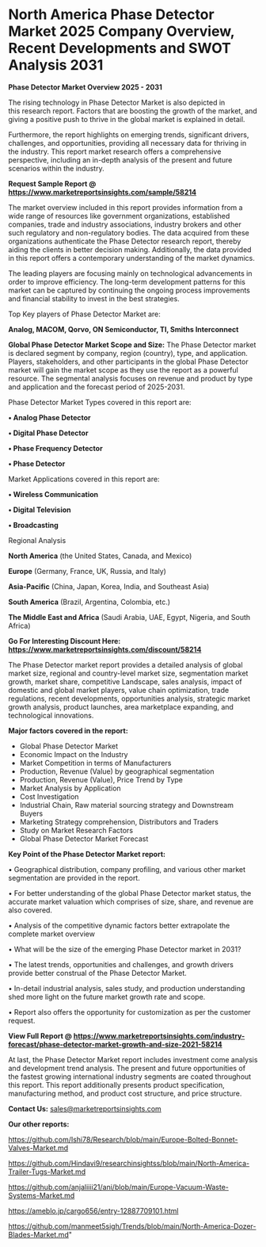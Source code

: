  # North America Phase Detector Market 2025 Company Overview, Recent Developments and SWOT Analysis 2031

<Strong> Phase Detector Market Overview 2025 - 2031</strong>

The rising technology in Phase Detector Market is also depicted in this research report. Factors that are boosting the growth of the market, and giving a positive push to thrive in the global market is explained in detail.

Furthermore, the report highlights on emerging trends, significant drivers, challenges, and opportunities, providing all necessary data for thriving in the industry. This report market research offers a comprehensive perspective, including an in-depth analysis of the present and future scenarios within the industry.

<strong>Request Sample Report @ <a href=https://www.marketreportsinsights.com/sample/58214>https://www.marketreportsinsights.com/sample/58214</a></strong>

The market overview included in this report provides information from a wide range of resources like government organizations, established companies, trade and industry associations, industry brokers and other such regulatory and non-regulatory bodies. The data acquired from these organizations authenticate the Phase Detector research report, thereby aiding the clients in better decision making. Additionally, the data provided in this report offers a contemporary understanding of the market dynamics.

The leading players are focusing mainly on technological advancements in order to improve efficiency. The long-term development patterns for this market can be captured by continuing the ongoing process improvements and financial stability to invest in the best strategies.

Top Key players of Phase Detector Market are:

<strong>Analog, MACOM, Qorvo, ON Semiconductor, TI, Smiths Interconnect</strong>

<strong><b>Global Phase Detector Market Scope and Size:</b></strong>
The Phase Detector market is declared segment by company, region (country), type, and application. Players, stakeholders, and other participants in the global Phase Detector market will gain the market scope as they use the report as a powerful resource. The segmental analysis focuses on revenue and product by type and application and the forecast period of 2025-2031.

Phase Detector Market Types covered in this report are:

<strong>• Analog Phase Detector

• Digital Phase Detector

• Phase Frequency Detector

• Phase Detector</strong>

Market Applications covered in this report are:

<strong>• Wireless Communication

• Digital Television

• Broadcasting</strong> 

Regional Analysis

<strong>North America</strong> (the United States, Canada, and Mexico)

<strong>Europe</strong> (Germany, France, UK, Russia, and Italy)

<strong>Asia-Pacific</strong> (China, Japan, Korea, India, and Southeast Asia)

<strong>South America</strong> (Brazil, Argentina, Colombia, etc.)

<strong>The Middle East and Africa</strong> (Saudi Arabia, UAE, Egypt, Nigeria, and South Africa)

<strong>Go For Interesting Discount Here: <a href=https://www.marketreportsinsights.com/discount/58214>https://www.marketreportsinsights.com/discount/58214</a></strong>

The Phase Detector market report provides a detailed analysis of global market size, regional and country-level market size, segmentation market growth, market share, competitive Landscape, sales analysis, impact of domestic and global market players, value chain optimization, trade regulations, recent developments, opportunities analysis, strategic market growth analysis, product launches, area marketplace expanding, and technological innovations.

<strong><b>Major factors covered in the report:</b></strong>
<ul>
  <li>Global Phase Detector Market </li>
  <li>Economic Impact on the Industry</li>
  <li>Market Competition in terms of Manufacturers</li>
  <li>Production, Revenue (Value) by geographical segmentation</li>
  <li>Production, Revenue (Value), Price Trend by Type</li>
  <li>Market Analysis by Application</li>
  <li>Cost Investigation</li>
  <li>Industrial Chain, Raw material sourcing strategy and Downstream Buyers</li>
  <li>Marketing Strategy comprehension, Distributors and Traders</li>
  <li>Study on Market Research Factors</li>
  <li>Global Phase Detector Market Forecast</li>
</ul>

<strong><b>Key Point of the Phase Detector Market report:</b></strong>

• Geographical distribution, company profiling, and various other market segmentation are provided in the report.

• For better understanding of the global Phase Detector market status, the accurate market valuation which comprises of size, share, and revenue are also covered.

• Analysis of the competitive dynamic factors better extrapolate the complete market overview

• What will be the size of the emerging Phase Detector market in 2031?

• The latest trends, opportunities and challenges, and growth drivers provide better construal of the Phase Detector Market.

• In-detail industrial analysis, sales study, and production understanding shed more light on the future market growth rate and scope.

• Report also offers the opportunity for customization as per the customer request.

<strong><b>View Full Report @ <a href=https://www.marketreportsinsights.com/industry-forecast/phase-detector-market-growth-and-size-2021-58214>https://www.marketreportsinsights.com/industry-forecast/phase-detector-market-growth-and-size-2021-58214</a></b></strong>


At last, the Phase Detector Market report includes investment come analysis and development trend analysis. The present and future opportunities of the fastest growing international industry segments are coated throughout this report. This report additionally presents product specification, manufacturing method, and product cost structure, and price structure.

<strong>Contact Us:</strong>
sales@marketreportsinsights.com

<strong>Our other reports:</strong>

<a href=https://github.com/Ishi78/Research/blob/main/Europe-Bolted-Bonnet-Valves-Market.md>https://github.com/Ishi78/Research/blob/main/Europe-Bolted-Bonnet-Valves-Market.md</a>

<a href=https://github.com/Hindavi9/researchinsightss/blob/main/North-America-Trailer-Tugs-Market.md>https://github.com/Hindavi9/researchinsightss/blob/main/North-America-Trailer-Tugs-Market.md</a>

<a href=https://github.com/anjaliiii21/ani/blob/main/Europe-Vacuum-Waste-Systems-Market.md>https://github.com/anjaliiii21/ani/blob/main/Europe-Vacuum-Waste-Systems-Market.md</a>

<a href=https://ameblo.jp/cargo656/entry-12887709101.html>https://ameblo.jp/cargo656/entry-12887709101.html</a>

<a href=https://github.com/manmeet5sigh/Trends/blob/main/North-America-Dozer-Blades-Market.md>https://github.com/manmeet5sigh/Trends/blob/main/North-America-Dozer-Blades-Market.md</a>"
